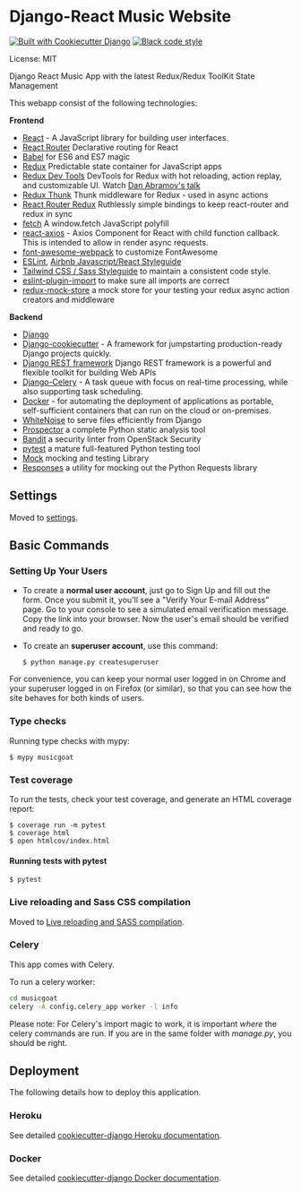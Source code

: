 # Django-React Music Website


[![Built with Cookiecutter Django](https://img.shields.io/badge/built%20with-Cookiecutter%20Django-ff69b4.svg?logo=cookiecutter)](https://github.com/cookiecutter/cookiecutter-django/)
[![Black code style](https://img.shields.io/badge/code%20style-black-000000.svg)](https://github.com/ambv/black)

License: MIT

 Django React Music App with the latest Redux/Redux ToolKit State Management


This webapp consist of the following technologies:

**Frontend**

* [React](https://reactjs.org/) - A JavaScript library for building user interfaces.
* [React Router](https://github.com/ReactTraining/react-router) Declarative routing for React
* [Babel](http://babeljs.io) for ES6 and ES7 magic
* [Redux](https://github.com/reactjs/redux) Predictable state container for JavaScript apps
* [Redux Dev Tools](https://github.com/gaearon/redux-devtools) DevTools for Redux with hot reloading, action replay, and customizable UI. Watch [Dan Abramov's talk](https://www.youtube.com/watch?v=xsSnOQynTHs)
* [Redux Thunk](https://github.com/gaearon/redux-thunk) Thunk middleware for Redux - used in async actions
* [React Router Redux](https://github.com/reactjs/react-router-redux) Ruthlessly simple bindings to keep react-router and redux in sync
* [fetch](https://github.com/github/fetch) A window.fetch JavaScript polyfill
* [react-axios](https://www.npmjs.com/package/react-axios)  - Axios Component for React with child function callback. This is intended to allow in render async requests.
* [font-awesome-webpack](https://github.com/gowravshekar/font-awesome-webpack) to customize FontAwesome
* [ESLint](http://eslint.org), [Airbnb Javascript/React Styleguide](https://github.com/airbnb/javascript)
* [Tailwind CSS / Sass Styleguide](https://tailwindcss.com/) to maintain a consistent code style.
* [eslint-plugin-import](https://github.com/benmosher/eslint-plugin-import) to make sure all imports are correct
* [redux-mock-store](https://github.com/arnaudbenard/redux-mock-store) a mock store for your testing your redux async action creators and middleware

**Backend**
* [Django](https://www.djangoproject.com/)
* [Django-cookiecutter](https://github.com/cookiecutter/cookiecutter-django) - A framework for jumpstarting production-ready Django projects quickly.
* [Django REST framework](http://www.django-rest-framework.org/) Django REST framework is a powerful and flexible toolkit for building Web APIs
* [Django-Celery](https://docs.celeryproject.org/en/latest/index.html) - A task queue with focus on real-time processing, while also supporting task scheduling.
* [Docker](https://www.docker.com/) - for automating the deployment of applications as portable, self-sufficient containers that can run on the cloud or on-premises.
* [WhiteNoise](http://whitenoise.evans.io/en/latest/django.html) to serve files efficiently from Django
* [Prospector](http://prospector.landscape.io/en/master/) a complete Python static analysis tool
* [Bandit](https://github.com/openstack/bandit) a security linter from OpenStack Security
* [pytest](http://pytest.org/latest/) a mature full-featured Python testing tool
* [Mock](http://www.voidspace.org.uk/python/mock/) mocking and testing Library
* [Responses](https://github.com/getsentry/responses) a utility for mocking out the Python Requests library


## Settings

Moved to [settings](http://cookiecutter-django.readthedocs.io/en/latest/settings.html).

## Basic Commands

### Setting Up Your Users

-   To create a **normal user account**, just go to Sign Up and fill out the form. Once you submit it, you'll see a "Verify Your E-mail Address" page. Go to your console to see a simulated email verification message. Copy the link into your browser. Now the user's email should be verified and ready to go.

-   To create an **superuser account**, use this command:

        $ python manage.py createsuperuser

For convenience, you can keep your normal user logged in on Chrome and your superuser logged in on Firefox (or similar), so that you can see how the site behaves for both kinds of users.

### Type checks

Running type checks with mypy:

    $ mypy musicgoat

### Test coverage

To run the tests, check your test coverage, and generate an HTML coverage report:

    $ coverage run -m pytest
    $ coverage html
    $ open htmlcov/index.html

#### Running tests with pytest

    $ pytest

### Live reloading and Sass CSS compilation

Moved to [Live reloading and SASS compilation](http://cookiecutter-django.readthedocs.io/en/latest/live-reloading-and-sass-compilation.html).

### Celery

This app comes with Celery.

To run a celery worker:

``` bash
cd musicgoat
celery -A config.celery_app worker -l info
```

Please note: For Celery's import magic to work, it is important *where* the celery commands are run. If you are in the same folder with *manage.py*, you should be right.

## Deployment

The following details how to deploy this application.

### Heroku

See detailed [cookiecutter-django Heroku documentation](http://cookiecutter-django.readthedocs.io/en/latest/deployment-on-heroku.html).

### Docker

See detailed [cookiecutter-django Docker documentation](http://cookiecutter-django.readthedocs.io/en/latest/deployment-with-docker.html).
